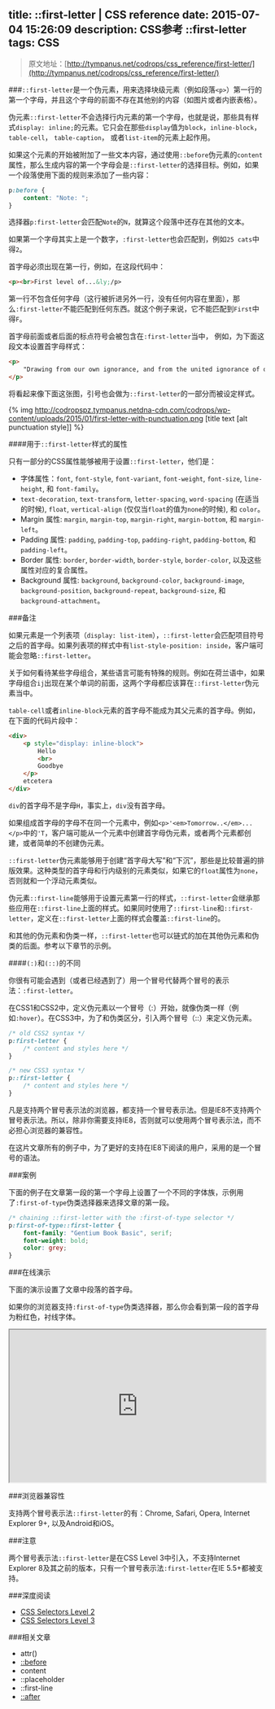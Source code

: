 title: ::first-letter | CSS reference
date: 2015-07-04 15:26:09
description: CSS参考 ::first-letter
tags: CSS
---

>  原文地址：[http://tympanus.net/codrops/css_reference/first-letter/](http://tympanus.net/codrops/css_reference/first-letter/)

###`::first-letter`是一个伪元素，用来选择块级元素（例如段落`<p>`）第一行的第一个字母，并且这个字母的前面不存在其他别的内容（如图片或者内嵌表格）。

伪元素`::first-letter`不会选择行内元素的第一个字母，也就是说，那些具有样式`display: inline;`的元素。它只会在那些`display`值为`block`，`inline-block`， `table-cell`， `table-caption`， 或者`list-item`的元素上起作用。

如果这个元素的开始被附加了一些文本内容，通过使用`::before`伪元素的`content`属性，那么生成内容的第一个字母会是`::first-letter`的选择目标。例如，如果一个段落使用下面的规则来添加了一些内容：

<!--more-->

```css
p:before {
    content: "Note: ";
}
```

选择器`p:first-letter`会匹配`Note`的`N`，就算这个段落中还存在其他的文本。

如果第一个字母其实上是一个数字，`:first-letter`也会匹配到，例如`25 cats`中得`2`。

首字母必须出现在第一行，例如，在这段代码中：

```html
<p><br>First level of...&ly;/p>
```

第一行不包含任何字母（这行被折进另外一行，没有任何内容在里面），那么`:first-letter`不能匹配到任何东西。就这个例子来说，它不能匹配到`First`中得`F`。

首字母前面或者后面的标点符号会被包含在`:first-letter`当中， 例如，为下面这段文本设置首字母样式：

```html
<p>
    "Drawing from our own ignorance, and from the united ignorance of others (most freely and generously bestowed), we mapped out the details of the campaign with glibness and ease. At Vardö we were to purchase furs to wear and horses to ride."
</p>
```

将看起来像下面这张图，引号也会做为`::first-letter`的一部分而被设定样式。

 {% img http://codropspz.tympanus.netdna-cdn.com/codrops/wp-content/uploads/2015/01/first-letter-with-punctuation.png [title text [alt punctuation style]] %}

####用于`::first-letter`样式的属性

只有一部分的CSS属性能够被用于设置`::first-letter`，他们是：

* 字体属性：`font`, `font-style`, `font-variant`, `font-weight`, `font-size`, `line-height`, 和 `font-family`。
* `text-decoration`, `text-transform`, `letter-spacing`, `word-spacing` (在适当的时候), `float`, `vertical-align` (仅仅当`float`的值为`none`的时候), 和 `color`。
* Margin 属性: `margin`, `margin-top`, `margin-right`, `margin-bottom`, 和 `margin-left`。
* Padding 属性: `padding`, `padding-top`, `padding-right`, `padding-bottom`, 和 `padding-left`。
* Border 属性: `border`, `border-width`, `border-style`, `border-color`, 以及这些属性对应的复合属性。
* Background 属性: `background`, `background-color`, `background-image`, `background-position`, `background-repeat`, `background-size`, 和 `background-attachment`。

###备注

如果元素是一个列表项（`display: list-item`），`::first-letter`会匹配项目符号之后的首字母。如果列表项的样式中有`list-style-position: inside`，客户端可能会忽略`::first-letter`。

关于如何看待某些字母组合，某些语言可能有特殊的规则。例如在荷兰语中，如果字母组合`ij`出现在某个单词的前面，这两个字母都应该算在`::first-letter`伪元素当中。

`table-cell`或者`inline-block`元素的首字母不能成为其父元素的首字母。例如，在下面的代码片段中：

```html
<div>
    <p style="display: inline-block">
        Hello
        <br>
        Goodbye
    </p> 
    etcetera
</div>
```

`div`的首字母不是字母`H`，事实上，`div`没有首字母。

如果组成首字母的字母不在同一个元素中，例如`<p>'<em>Tomorrow..</em>...</p>`中的`'T`，客户端可能从一个元素中创建首字母伪元素，或者两个元素都创建，或者简单的不创建伪元素。

`::first-letter`伪元素能够用于创建“首字母大写”和“下沉”，那些是比较普遍的排版效果。这种类型的首字母和行内级别的元素类似，如果它的`float`属性为`none`，否则就和一个浮动元素类似。

伪元素`::first-line`能够用于设置元素第一行的样式，`::first-letter`会继承那些应用在`::first-line`上面的样式。如果同时使用了`::first-line`和`::first-letter`，定义在`::first-letter`上面的样式会覆盖`::first-line`的。

和其他的伪元素和伪类一样，`::first-letter`也可以链式的加在其他伪元素和伪类的后面。参考以下章节的示例。

####`(:)`和`(::)`的不同 

你很有可能会遇到（或者已经遇到了）用一个冒号代替两个冒号的表示法：`:first-letter`。

在CSS1和CSS2中，定义伪元素以一个冒号（:）开始，就像伪类一样（例如`:hover`）。在CSS3中，为了和伪类区分，引入两个冒号（::）来定义伪元素。

```css
/* old CSS2 syntax */
p:first-letter {
    /* content and styles here */
}

/* new CSS3 syntax */
p::first-letter {
    /* content and styles here */
}
```

凡是支持两个冒号表示法的浏览器，都支持一个冒号表示法。但是IE8不支持两个冒号表示法。所以，除非你需要支持IE8，否则就可以使用两个冒号表示法，而不必担心浏览器的兼容性。 

在这片文章所有的例子中，为了更好的支持在IE8下阅读的用户，采用的是一个冒号的语法。 

###案例

下面的例子在文章第一段的第一个字母上设置了一个不同的字体族，示例用了`:first-of-type`伪类选择器来选择文章的第一段。

```css
/* chaining ::first-letter with the :first-of-type selector */
p:first-of-type::first-letter {
    font-family: "Gentium Book Basic", serif;
    font-weight: bold;
    color: grey;
}
```

###在线演示

下面的演示设置了文章中段落的首字母。

如果你的浏览器支持`:first-of-type`伪类选择器，那么你会看到第一段的首字母为粉红色，衬线字体。

<iframe src="http://tympanus.net/codrops-playground/SaraSoueidan/g9woiDBK/embed/result,html,css/" width="100%" height="300px"></iframe> 

###浏览器兼容性

支持两个冒号表示法`::first-letter`的有：Chrome, Safari, Opera, Internet Explorer 9+, 以及Android和iOS。

###注意

两个冒号表示法`::first-letter`是在CSS Level 3中引入，不支持Internet Explorer 8及其之前的版本，只有一个冒号表示法`:first-letter`在IE 5.5+都被支持。

###深度阅读

* [CSS Selectors Level 2](http://www.w3.org/TR/CSS2/selector.html#first-letter)
* [CSS Selectors Level 3](http://dev.w3.org/csswg/selectors3/#first-letter)

###相关文章

* attr()
* [::before](http://lesrecord.com/2015/07/03/CSS-reference-before/)
* content
* ::placeholder
* ::first-line
* [::after](http://lesrecord.com/2015/07/02/CSS-reference-after/)